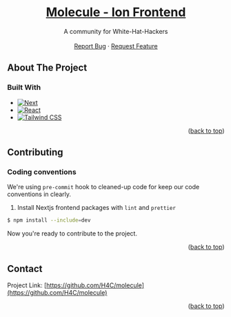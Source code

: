 <a name="readme-top"></a>
<br />

<div align="center">
  <a href="https://github.com/H4C/molecule">
    <h1 align="center">Molecule - Ion Frontend</h1>
  </a>

  <p align="center">
    A community for White-Hat-Hackers
    <br />
    <br />
    <a href="https://github.com/H4C/molecule/issues">Report Bug</a>
    ·
    <a href="https://github.com/H4C/molecule/issues">Request Feature</a>
  </p>
</div>

<!-- ABOUT THE PROJECT -->

## About The Project

### Built With

- [![Next][Next.js]][Next-url]
- [![React][React.js]][React-url]
- [![Tailwind CSS][tailwindcss.com]][tailwindcss-url]

<p align="right">(<a href="#readme-top">back to top</a>)</p>

<!-- CONTRIBUTING -->

## Contributing

### Coding conventions

We're using `pre-commit` hook to cleaned-up code for keep our code conventions in clearly.

1. Install Nextjs frontend packages with `lint` and `prettier`

```sh
$ npm install --include=dev
```

Now you're ready to contribute to the project.

<p align="right">(<a href="#readme-top">back to top</a>)</p>

<!-- CONTACT -->

## Contact

Project Link: [https://github.com/H4C/molecule](https://github.com/H4C/molecule)

<p align="right">(<a href="#readme-top">back to top</a>)</p>

<!-- MARKDOWN LINKS & IMAGES -->
<!-- https://www.markdownguide.org/basic-syntax/#reference-style-links -->

[Next.js]: https://img.shields.io/badge/next.js-000000?style=for-the-badge&logo=nextdotjs&logoColor=white
[Next-url]: https://nextjs.org/
[React.js]: https://img.shields.io/badge/React-20232A?style=for-the-badge&logo=react&logoColor=61DAFB
[React-url]: https://reactjs.org/
[tailwindcss.com]: https://img.shields.io/badge/tailwind%20css-06B6D4?style=for-the-badge&logo=tailwindcss&logoColor=white
[tailwindcss-url]: https://getbootstrap.com

